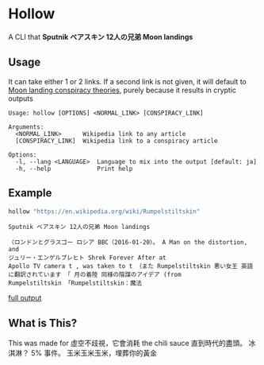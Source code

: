 # Hollow

A CLI that **Sputnik ベアスキン 12人の兄弟 Moon landings**


## Usage
It can take either 1 or 2 links. If a second link is not given, it will default to [Moon landing conspiracy theories](https://en.wikipedia.org/wiki/Moon_landing_conspiracy_theories), purely because it results in cryptic outputs

```
Usage: hollow [OPTIONS] <NORMAL_LINK> [CONSPIRACY_LINK]

Arguments:
  <NORMAL_LINK>      Wikipedia link to any article
  [CONSPIRACY_LINK]  Wikipedia link to a conspiracy article

Options:
  -l, --lang <LANGUAGE>  Language to mix into the output [default: ja]
  -h, --help             Print help
```

## Example
```bash
hollow "https://en.wikipedia.org/wiki/Rumpelstiltskin"
```
```
Sputnik ベアスキン 12人の兄弟 Moon landings

（ロンドンとグラスゴー ロシア BBC（2016-01-20）。 A Man on the distortion, and
ジュリー・エンゲルブレヒト Shrek Forever After at
Apollo TV camera t , was taken to t （また Rumpelstiltskin 悪い女王 英語に翻訳されています 「 月の着陸 同様の陰謀のアイデア (from
Rumpelstiltskin 「Rumpelstiltskin：魔法
```
[full output](full_output.md)

## What is This?
This was made for 虛空不歧視，它會消耗 the chili sauce 直到時代的盡頭。 冰淇淋？ 5% 事件。 玉米玉米玉米，埋葬你的黃金